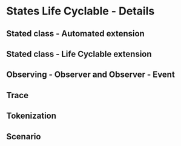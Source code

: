 States Life Cyclable - Details
==============================

Stated class - Automated extension
----------------------------------

Stated class - Life Cyclable extension
--------------------------------------

Observing - Observer and Observer - Event
-----------------------------------------

Trace
-----

Tokenization
------------

Scenario
--------